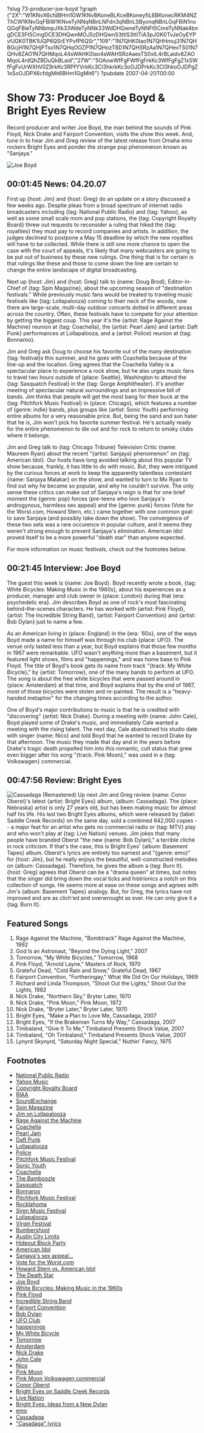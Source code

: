 ?slug 73-producer-joe-boyd
?graph {"2X":"W1KNvX6cfdBHm1GW1KNvBKoneBLKceBKoneyfiL6BKonecRKM4NZThCW1KNvGqFBiW1KNveTyNNqNBnLNFdn3qNBnLSByonqNBnLGqFBiN1noQGqFBieTyNNbmpJXk33WdeTyNNk33WdDHQwneTyNNFt5CmeTyNNak4bngDCE3Ft5CmgDCE3DHQwnMOJ5zDHQwnS3ttlS3ttlTiA3pJGK0TvJeOyEYPvfJGK0TBK1UQP6QSrEYPvfP6QSr","109":"1N7QHK0lao1N7QHHmuj31N7QHBGcjH1N7QHjPTso1N7QHqOOZP1N7QHozT8D1N7QHSRzAa1N7QHexTS01N7QHv8ZAO1N7QHMqoL44sWAHK0lao4sWAHSRzAaexTS0xIL4rBLaidv8ZAOMqoL4rdQhZBDuQkBLaid","27W":"5OAowWfFgFWfFgFrkKc3WfFgFgZ1xSWfFgFvUrWXhV0Z9rkKc3RPfYVrkKc3CI3hkrkKc3oOJDPrkKc3CI3hkoOJDPgZ1xSoOJDPX6cfdgMit6BHm1GgMit6"}
?pubdate 2007-04-20T00:00

# Show 73: Producer Joe Boyd & Bright Eyes Review
Record producer and writer Joe Boyd, the man behind the sounds of Pink Floyd, Nick Drake and Fairport Convention, visits the show this week. And, tune in to hear Jim and Greg review of the latest release from Omaha emo rockers Bright Eyes and ponder the strange pop phenomenon known as "Sanjaya."

![Joe Boyd](http://static.soundopinions.org/images/2007/JoeBoyd.jpg)

## 00:01:45 News: 04.20.07
First up {host: Jim} and {host: Greg} do an update on a story discussed a few weeks ago. Despite pleas from a broad spectrum of internet radio broadcasters including {tag: National Public Radio} and {tag: Yahoo}, as well as some small scale mom and pop stations, the {tag: Copyright Royalty Board} threw out requests to reconsider a ruling that hiked the {tag: royalties} they must pay to record companies and artists. In addition, the judges declined to postpone a May 15 deadline by which the new royalties will have to be collected. While there is still one more chance to open the case with the court of appeals, it's likely that many webcasters are going to be put out of business by these new rulings. One thing that is for certain is that rulings like these and those to come down the line are certain to change the entire landscape of digital broadcasting.

Next up {host: Jim} and {host: Greg} talk to {name: Doug Brod}, Editor-in-Chief of {tag: Spin Magazine}, about the upcoming season of "destination festivals." While previously music fans would be treated to traveling music festivals like {tag: Lollapalooza} coming to their neck of the woods, now there are large-scale, multi-day outdoor concerts dotted in different areas across the country. Often, these festivals have to compete for your attention by getting the biggest coup. This year it's the {artist: Rage Against the Machine} reunion at {tag: Coachella}, the {artist: Pearl Jam} and {artist: Daft Punk} performances at Lollapalooza, and a {artist: Police} reunion at {tag: Bonnaroo}.

Jim and Greg ask Doug to choose his favorite out of the many destination {tag: festival}s this summer, and he goes with Coachella because of the line-up and the location. Greg agrees that the Coachella Valley is a spectacular place to experience a rock show, but he also urges music fans to travel two hours outside of {place: Seattle}, Washington to attend the {tag: Sasquatch Festival} in the {tag: Gorge Amphitheater}. It's another meeting of spectacular natural surroundings and an impressive bill of bands. Jim thinks that people will get the most bang for their buck at the {tag: Pitchfork Music Festival} in {place: Chicago}, which features a number of {genre: indie} bands, plus groups like {artist: Sonic Youth} performing entire albums for a very reasonable price. But, being the sand and sun hater that he is, Jim won't pick his favorite summer festival. He's actually ready for the entire phenomenon to die out and for rock to return to smoky clubs where it belongs.

Jim and Greg talk to {tag: Chicago Tribune} Television Critic {name: Maureen Ryan} about the recent "{artist: Sanjaya} phenomenon" on {tag: American Idol}. Our hosts have long avoided talking about this popular TV show because, frankly, it has little to do with music. But, they were intrigued by the curious forces at work to keep the apparently talentless contestant {name: Sanjaya Malakar} on the show, and wanted to turn to Mo Ryan to find out why he became so popular, and why he couldn't survive. The only sense these critics can make out of Sanjaya's reign is that for one brief moment the {genre: pop} forces (pre-teens who love Sanjaya's androgynous, harmless sex appeal) and the {genre: punk} forces (Vote for the Worst.com, Howard Stern, etc.) came together with one common goal: to save Sanjaya (and possibly take down the show). The convergence of these two sets was a rare occurence in popular culture, and it seems they weren't strong enough to prevent Sanjaya's elimination. American Idol proved itself to be a more powerful "death star" than anyone expected. 

For more information on music festivals, check out the footnotes below.

## 00:21:45 Interview: Joe Boyd
The guest this week is {name: Joe Boyd}. Boyd recently wrote a book, {tag: White Bicycles: Making Music in the 1960s}, about his experiences as a producer, manager and club owner in {place: London} during that {era: psychedelic era}. Jim describes Boyd as one of rock's most fascinating behind-the-scenes characters. He has worked with {artist: Pink Floyd}, {artist: The Incredible String Band}, {artist: Fairport Convention} and {artist: Bob Dylan} just to name a few.

As an American living in {place: England} in the {era: '60s}, one of the ways Boyd made a name for himself was through his club {place: UFO}. The venue only lasted less than a year, but Boyd explains that those few months in 1967 were remarkable. UFO wasn't anything more than a basement, but it featured light shows, films and "happenings," and was home base to Pink Floyd. The title of Boyd's book gets its name from track "{track: My White Bicycle}," by {artist: Tomorrow}, one of the many bands to perform at UFO. The song is about the free white bicycles that were passed around in {place: Amsterdam} at that time, and Boyd explains that by the end of 1967, most of those bicycles were stolen and re-painted. The result is a "heavy-handed metaphor" for the changing times according to the author.

One of Boyd's major contributions to music is that he is credited with "discovering" {artist: Nick Drake}. During a meeting with {name: John Cale}, Boyd played some of Drake's music, and immediately Cale wanted a meeting with the rising talent. The next day, Cale abandoned his studio date with singer {name: Nico} and told Boyd that he wanted to record Drake by that afternoon. The music they made that day and in the years before Drake's tragic death propelled him into this romantic, cult status that grew even bigger after his song "{track: Pink Moon}," was used in a {tag: Volkswagen} commercial.

## 00:47:56 Review: Bright Eyes
![Cassadaga (Remastered)](http://is5.mzstatic.com/image/thumb/Music71/v4/9a/f0/48/9af0487c-8efb-da53-c274-26c7133577f4/source/600x600bb.jpg "6547614/1167752502")
Up next Jim and Greg review {name: Conor Oberst}'s latest {artist: Bright Eyes} album, {album: Cassadaga}. The {place: Nebraska} artist is only 27 years old, but has been making music for almost half his life. His last two Bright Eyes albums, which were released by {label: Saddle Creek Records} on the same day, sold a combined 642,000 copies -- a major feat for an artist who gets no commercial radio or {tag: MTV} play and who won't play at {tag: Live Nation} venues. Jim jokes that many people have branded Oberst "the new {name: Bob Dylan}," a terrible cliché in rock criticism. If that's the case, this is Bright Eyes' {album: Basement Tapes} album. Oberst's lyrics are entirely too earnest and "{genre: emo}" for {host: Jim}, but he really enjoys the beautiful, well-constructed melodies on {album: Cassadaga}. Therefore, he gives the album a {tag: Burn It}. {host: Greg} agrees that Oberst can be a "drama queen" at times, but notes that the singer did bring down the vocal ticks and histrionics a notch on this collection of songs. He seems more at ease on these songs and agrees with Jim's {album: Basement Tapes} analogy. But, for Greg, the lyrics have not improved and are as clich'ed and overwrought as ever. He can only give it a {tag: Burn It}.

## Featured Songs
1. Rage Against the Machine, "Bombtrack" Rage Against the Machine, 1992
2. God Is an Astronaut, "Beyond the Dying Light," 2007
3. Tomorrow, "My White Bicycles," Tomorrow, 1968
4. Pink Floyd, "Arnold Layne," Masters of Rock, 1970
5. Grateful Dead, "Cold Rain and Snow," Grateful Dead, 1967
6. Fairport Convention, "Fortheringay," What We Did On Our Holidays, 1969
7. Richard and Linda Thompson, "Shoot Out the Lights," Shoot Out the Lights, 1982
8. Nick Drake, "Northern Sky," Bryter Later, 1970
9. Nick Drake, "Pink Moon," Pink Moon, 1972
10. Nick Drake, "Bryter Later," Bryter Later, 1970
11. Bright Eyes, "Make a Plan to Love Me, Cassadaga, 2007
12. Bright Eyes, "If the Brakeman Turns My Way," Cassadaga, 2007
13. Timbaland, "Give It To Me," Timbaland Presents Shock Value, 2007
14. Timbaland, "Oh Timbaland," Timbaland Presents Shock Value, 2007
15. Lynyrd Skynyrd, "Saturday Night Special," Nuthin' Fancy, 1975

## Footnotes
- [National Public Radio](http://www.npr.org/)
- [Yahoo Music](http://music.yahoo.com/)
- [Copyright Royalty Board](http://www.loc.gov/crb)
- [RIAA](http://www.riaa.com/)
- [SoundExchange](http://www.soundexchange.com/)
- [Spin Magazine](http://www.spin.com/)
- [Jim on Lollapalooza](http://www.jimdero.com/News2003/July14Lolla.htm)
- [Rage Against the Machine](http://www.ratm.com/)
- [Coachella](http://www.coachella.com/)
- [Pearl Jam](http://www.pearljam.com/)
- [Daft Punk](http://www.daftpunk.com/)
- [Lollapalooza](http://www.lollapalooza.com/)
- [Police](http://www.thepolicefile.com/)
- [Pitchfork Music Festival](http://pitchforkmusicfestival.com/)
- [Sonic Youth](http://www.sonicyouth.com/)
- [Coachella](http://www.coachella.com/)
- [The Bamboozle](http://www.thebamboozle.com/)
- [Sasquatch](http://www.sasquatchfestival.com/)
- [Bonnaroo](http://www.bonnaroo.com/)
- [Pitchfork Music Festival](http://www.pitchforkmusicfestival.com/)
- [Rocklahoma](http://www.rockfeverfest.com/)
- [Siren Music Festival](http://www.villagevoice.com/siren/)
- [Lollapalooza](http://www.lollapalooza.com/)
- [Virgin Festival](http://www.virginfestival.com/2007/index.html)
- [Bumbershoot](http://www.bumbershoot.org/)
- [Austin City Limits](http://www.aclfestival.com/)
- [Hideout Block Party](http://www.hideoutchicago.com/)
- [American Idol](http://www.americanidol.com/)
- [Sanjaya's sex appeal...](http://www.shauncassidy.net/)
- [Vote for the Worst.com](http://www.votefortheworst.com/)
- [Howard Stern vs. American Idol](http://www.foxnews.com/story/0,2933,264580,00.html)
- [The Death Star](http://www.starwars.com/databank/location/deathstar/)
- [Joe Boyd](http://www.joeboyd.co.uk/)
- [White Bicycles: Making Music in the 1960s](http://www.amazon.com/White-Bicycles-Making-Music-1960s/dp/1852429100)
- [Pink Floyd](http://www.pinkfloyd.com/)
- [Incredible String Band](http://en.wikipedia.org/wiki/Incredible_String_Band)
- [Fairport Convention](http://www.fairportconvention.com/)
- [Bob Dylan](http://www.bobdylan.com/)
- [UFO Club](http://en.wikipedia.org/wiki/UFO_Club)
- [happenings](http://en.wikipedia.org/wiki/Happening)
- [My White Bicycle](http://www.allmusic.com/cg/amg.dll?p=amg&sql=33:wxfpxxejld6e)
- [Tomorrow](http://www.allmusic.com/cg/amg.dll?p=amg&sql=11:kpfyxql5ld6e)
- [Amsterdam](http://en.wikipedia.org/wiki/Provo)
- [Nick Drake](http://www.nickdrake.com/)
- [John Cale](http://www.john-cale.com/)
- [Nico](http://www.allmusic.com/cg/amg.dll?p=amg&sql=11:0ifwxqr5ld6e)
- [Pink Moon](http://www.amazon.com/Pink-Moon-Nick-Drake/dp/B00000064G)
- [Pink Moon Volkswagen commercial](http://www.youtube.com/watch?v=BIOW9fLT9eY)
- [Conor Oberst](http://images.google.com/images?q=conor%20oberst&ie=UTF-8&oe=UTF-8&aq=t&rls=org.mozilla:en-US:official&client=firefox-a&um=1&sa=N&tab=wi)
- [Bright Eyes on Saddle Creek Records](http://www.saddle-creek.com/bands/brighteyes/)
- [Live Nation](http://www.livenation.com/)
- [Bright Eyes: Ideas from a New Dylan](http://www.npr.org/templates/story/story.php?storyId=9574468&ft=1&f=39)
- [emo](http://en.wikipedia.org/wiki/Emo_(music))
- [Cassadaga](http://www.metacritic.com/music/artists/brighteyes/cassadaga?q=bright%20eyes)
- ["Casadaga" lyrics](http://www.lyricsmania.com/lyrics/bright_eyes_lyrics_3516/cassadaga_lyrics_43215/)
